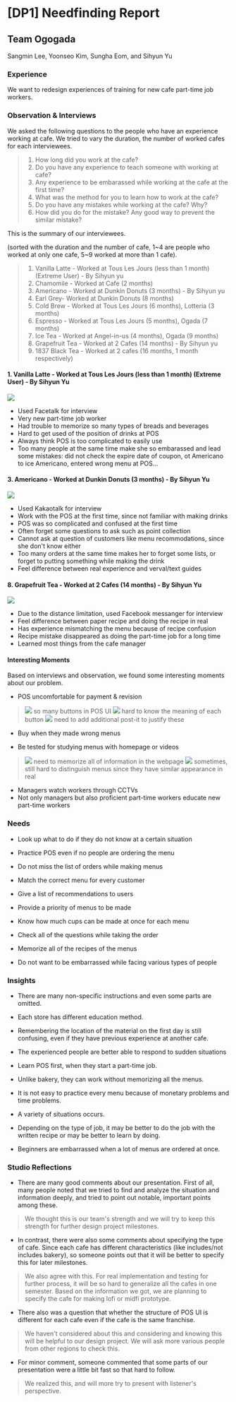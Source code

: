 # [DP1] Needfinding Report

## Team Ogogada
Sangmin Lee, Yoonseo Kim, Sungha Eom, and Sihyun Yu

### Experience
We want to redesign experiences of training for new cafe part-time job workers.

### Observation & Interviews

We asked the following questions to the people who have an experience working at cafe. We tried to vary the duration, the number of worked cafes  for each interviewees.

> 1. How long did you work at the cafe?
> 2. Do you have any experience to teach someone with working at cafe?
> 3. Any experience to be embarassed while working at the cafe at the first time?
> 4. What was the method for you to learn how to work at the cafe?
> 5. Do you have any mistakes while working at the cafe? Why?
> 6. How did you do for the mistake? Any good way to prevent the similar mistake?

This is the summary of our interviewees. 

(sorted with the duration and the number of cafe, 1~4 are people who worked at only one cafe, 5~9 worked at more than 1 cafe).

> 1. Vanilla Latte - Worked at Tous Les Jours (less than 1 month) (Extreme User) - By Sihyun yu
> 2. Chamomile - Worked at Cafe (2 months)
> 3. Americano - Worked at Dunkin Donuts (3 months) - By Sihyun yu
> 4. Earl Grey- Worked at Dunkin Donuts (8 months)
> 5. Cold Brew - Worked at Tous Les Jours (6 months), Lotteria (3 months)
> 6. Espresso - Worked at Tous Les Jours (5 months), Ogada (7 months)
> 7. Ice Tea - Worked at Angel-in-us (4 months), Ogada (9 months)
> 8. Grapefruit Tea - Worked at 2 Cafes (14 months) - By Sihyun yu
> 9. 1837 Black Tea - Worked at 2 cafes (16 months, 1 month respectively)

#### 1. Vanilla Latte - Worked at Tous Les Jours (less than 1 month)  (Extreme User) - By Sihyun Yu
![](./Images/sihyun_1.png)

* Used Facetalk for interview
* Very new part-time job worker
* Had trouble to memorize so many types of breads and beverages 
* Hard to get used of the position of drinks at POS 
* Always think POS is too complicated to easily use
* Too many people at the same time make she so embarassed and lead some mistakes: did not check the expire date of coupon, ot Americano to ice Americano, entered wrong menu at POS...

#### 3. Americano - Worked at Dunkin Donuts (3 months) - By Sihyun Yu
![](./Images/sihyun_2.png)

* Used Kakaotalk for interview
* Work with the POS at the first time, since not familiar with making drinks
* POS was so complicated and confused at the first time
* Often forget some questions to ask such as point collection
* Cannot ask at question of customers like menu recommodations, since she don't know either
* Too many orders at the same time makes her to forget some lists, or forget to putting something while making the drink
* Feel difference between real experience and verval/text guides

#### 8. Grapefruit Tea - Worked at 2 Cafes (14 months) - By Sihyun Yu
![](./Images/sihyun_3.png)

* Due to the distance limitation, used Facebook messanger for interview
* Feel difference between paper recipe and doing the recipe in real
* Has experience mismatching the menu because of recipe confusion
* Recipe mistake disappeared as doing the part-time job for a long time
* Learned most things from the cafe manager 


#### Interesting Moments

Based on interviews and observation, we found some interesting moments about our problem.

* POS uncomfortable for payment & revision

> ![](./Images/pos1.png)
> so many buttons in POS UI
> ![](./Images/pos2.png)
> hard to know the meaning of each button
> ![](./Images/pos3.png)
> need to add additional post-it to justify these 

* Buy when they made wrong menus

* Be tested for studying menus with homepage or videos

> ![](./Images/hp1.png)
> need to memorize all of information in the webpage
> ![](./Images/hp2.png)
> sometimes, still hard to distinguish menus since they have similar appearance in real 

* Managers watch workers through CCTVs
* Not only managers but also proficient part-time workers educate new part-time workers

### Needs
* Look up what to do if they do not know at a certain situation

* Practice POS even if no people are ordering the menu

* Do not miss the list of orders while making menus

* Match the correct menu for every customer

* Give a list of recommendations to users 

* Provide a priority of menus to be made

* Know how much cups can be made at once for each menu

* Check all of the questions while taking the order

* Memorize all of the recipes of the menus

* Do not want to be embarrassed while facing various types of people

### Insights 

* There are many non-specific instructions and even some parts are omitted.

* Each store has different education method.

* Remembering the location of the material on the first day is still confusing, even if they have previous experience at another cafe.

* The experienced people are better able to respond to sudden situations

* Learn POS first, when they start a part-time job.

* Unlike bakery, they can work without memorizing all the menus.

* It is not easy to practice every menu because of monetary problems and time problems.

* A variety of situations occurs.

* Depending on the type of job, it may be better to do the job with the written recipe or may be better to learn by doing.

* Beginners are embarrassed when a lot of menus are ordered at once.

### Studio Reflections

- There are many good comments about our presentation. First of all, many people noted that we tried to find and analyze the situation and information deeply, and tried to point out notable, important points among these. 

> We thought this is our team's strength and we will try to keep this strength for further design project milestones. 

- In contrast, there were also some comments about specifying the type of cafe. Since each cafe has different characteristics (like includes/not includes bakery), so someone points out that it will be better to specify this for later milestones. 

> We also agree with this. For real implementation and testing for further process, it will be so hard to generalize all the cafes in one semester. Based on the information we got, we are planning to specify the cafe for making lofi or midfi prototype. 

- There also was a question that whether the structure of POS UI is different for each cafe even if the cafe is the same franchise. 

> We haven't considered about this and considering and knowing this will be helpful to our design project. We will ask more various people from other regions to check this. 

- For minor comment, someone commented that some parts of our presentation were a little bit fast so that hard to follow. 

> We realized this, and will more try to present with listener's perspective. 
